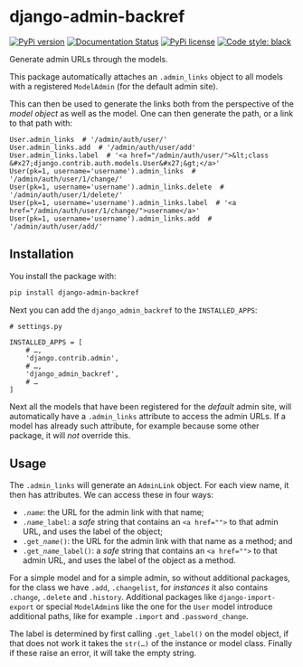 # django-admin-backref

[![PyPi version](https://badgen.net/pypi/v/django-admin-backref/)](https://pypi.python.org/pypi/django-admin-backref/)
[![Documentation Status](https://readthedocs.org/projects/django-admin-backref/badge/?version=latest)](http://django-admin-backref.readthedocs.io/?badge=latest)
[![PyPi license](https://badgen.net/pypi/license/django-admin-backref/)](https://pypi.python.org/pypi/django-admin-backref/)
[![Code style: black](https://img.shields.io/badge/code%20style-black-000000.svg)](https://github.com/psf/black)

Generate admin URLs through the models.

This package automatically attaches an `.admin_links` object to all models with a registered `ModelAdmin` (for the default admin site).

This can then be used to generate the links both from the perspective of the *model object* as well as the model. One can then generate the path, or a link to that path with:

```python3
User.admin_links  # '/admin/auth/user/'
User.admin_links.add  # '/admin/auth/user/add'
User.admin_links.label  # '<a href="/admin/auth/user/">&lt;class &#x27;django.contrib.auth.models.User&#x27;&gt;</a>'
User(pk=1, username='username').admin_links  # '/admin/auth/user/1/change/'
User(pk=1, username='username').admin_links.delete  # '/admin/auth/user/1/delete/'
User(pk=1, username='username').admin_links.label  # '<a href="/admin/auth/user/1/change/">username</a>'
User(pk=1, username='username').admin_links.add  # '/admin/auth/user/add/'
```

## Installation

You install the package with:

```bash
pip install django-admin-backref
```

Next you can add the `django_admin_backref` to the `INSTALLED_APPS`:

```python3
# settings.py

INSTALLED_APPS = [
    # …,
    'django.contrib.admin',
    # …,
    'django_admin_backref',
    # …
]
```

Next all the models that have been registered for the *default* admin site, will automatically have a `.admin_links` attribute to access the admin URLs. If a model has already such attribute, for example because some other package, it will *not* override this.

## Usage

The `.admin_links` will generate an `AdminLink` object. For each view name, it then has attributes. We can access these in four ways:

 - <code>.<i>name</i></code>: the URL for the admin link with that name;
 - <code>.<i>name</i>_label</code>: a *safe* string that contains an `<a href="">` to that admin URL, and uses the label of the object;
 - <code>.get_<i>name</i>()</code>: the URL for the admin link with that name as a method; and
 - <code>.get_<i>name</i>_label()</code>: a *safe* string that contains an `<a href="">` to that admin URL, and uses the label of the object as a method.

For a simple model and for a simple admin, so without additional packages, for the class we have `.add`, `.changelist`, for *instances* it also contains `.change`, `.delete` and `.history`. Additional packages like `django-import-export` or special `ModelAdmin`s like the one for the `User` model introduce additional paths, like for example `.import` and `.password_change`.

The label is determined by first calling `.get_label()` on the model object, if that does not work it takes the `str(…)` of the instance or model class. Finally if these raise an error, it will take the empty string.
